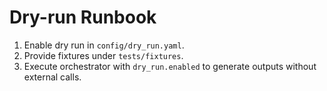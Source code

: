 # Dry-run Runbook

1. Enable dry run in `config/dry_run.yaml`.
2. Provide fixtures under `tests/fixtures`.
3. Execute orchestrator with `dry_run.enabled` to generate outputs without external calls.
